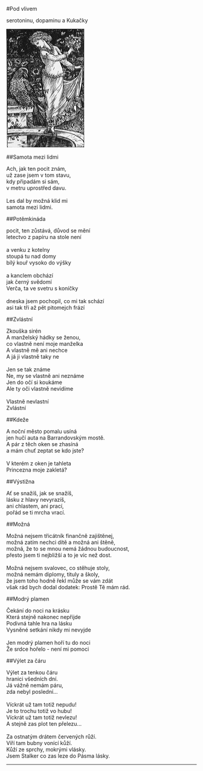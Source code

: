 #Pod vlivem

serotoninu, dopaminu a Kukačky 

![](99.gif)

##Samota mezi lidmi

Ach, jak ten pocit znám,  
už zase jsem v tom stavu,  
kdy připadám si sám,  
v metru uprostřed davu.  
  \
Les dal by možná klid mi  
samota mezi lidmi. 

##Potěmkináda

pocit, ten zůstává, důvod se mění  
letectvo z papíru na stole není  
  \
a venku z kotelny  
stoupá tu nad domy  
bílý kouř vysoko do výšky  
  \
a kanclem obchází  
jak černý svědomí  
Verča, ta ve svetru s koníčky  
  \
dneska jsem pochopil, co mi tak schází  
asi tak tři až pět pitomejch frází   

##Zvlástní

Zkouška sirén  
A manželský hádky se ženou,  
co vlastně není moje manželka  
A vlastně mě ani nechce  
A já ji vlastně taky ne  
  \
Jen se tak známe  
Ne, my se vlastně ani neznáme  
Jen do očí si koukáme  
Ale ty oči vlastně nevidíme  
  \
Vlastně nevlastní  
Zvlástní   

##Kdeže

A noční město pomalu usíná  
jen hučí auta na Barrandovským mostě.  
A pár z těch oken se zhasíná  
a mám chuť zeptat se kdo jste?  
  \
V kterém z oken je tahleta  
Princezna moje zakletá?   

##Výstižna

Ať se snažíš, jak se snažíš,  
lásku z hlavy nevyrazíš,  
ani chlastem, ani prací,  
pořád se ti mrcha vrací.   

##Možná

Možná nejsem třicátník finančně zajištěnej,  
možná zatím nechci dítě a možná ani štěně,  
možná, že to se mnou nemá žádnou budoucnost,  
přesto jsem ti nejbližší a to je víc než dost.  
  \
Možná nejsem svalovec, co stěhuje stoly,  
možná nemám diplomy, tituly a školy,  
že jsem toho hodně řekl může se vám zdát  
však rád bych dodal dodatek: Prostě Tě mám rád.   

##Modrý plamen

Čekání do noci na krásku  
Která stejně nakonec nepřijde  
Podivná tahle hra na lásku  
Vysněné setkání nikdy mi nevyjde  
  \
Jen modrý plamen hoří tu do noci  
Že srdce hořelo - není mi pomoci   

##Výlet za čáru

Výlet za tenkou čáru  
hranici všedních dní.  
Já vážně nemám páru,  
zda nebyl poslední...  
  \
Víckrát už tam totiž nepudu!  
Je to trochu totiž vo hubu!  
Víckrát už tam totiž nevlezu!  
A stejně zas plot ten přelezu...  
  \
Za ostnatým drátem červených růží.  
Víří tam bubny vonící kůží.  
Kůží ze sprchy, mokrými vlásky.  
Jsem Stalker co zas leze do Pásma lásky.  

---
